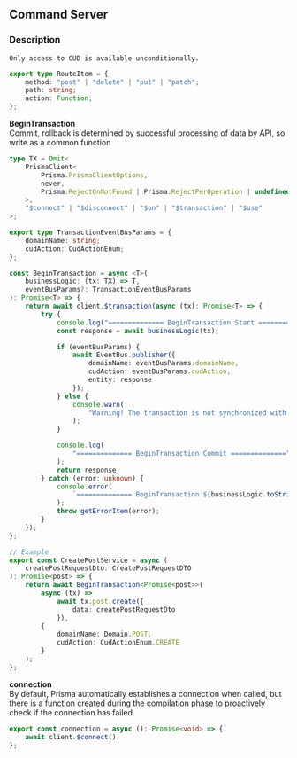 ## Command Server

### Description

`Only access to CUD is available unconditionally.`

```typescript
export type RouteItem = {
    method: "post" | "delete" | "put" | "patch";
    path: string;
    action: Function;
};
```

**BeginTransaction**\
Commit, rollback is determined by successful processing of data by API, so write as a common function

```typescript
type TX = Omit<
    PrismaClient<
        Prisma.PrismaClientOptions,
        never,
        Prisma.RejectOnNotFound | Prisma.RejectPerOperation | undefined
    >,
    "$connect" | "$disconnect" | "$on" | "$transaction" | "$use"
>;

export type TransactionEventBusParams = {
    domainName: string;
    cudAction: CudActionEnum;
};

const BeginTransaction = async <T>(
    businessLogic: (tx: TX) => T,
    eventBusParams?: TransactionEventBusParams
): Promise<T> => {
    return await client.$transaction(async (tx): Promise<T> => {
        try {
            console.log("============== BeginTransaction Start ==============");
            const response = await businessLogic(tx);

            if (eventBusParams) {
                await EventBus.publisher({
                    domainName: eventBusParams.domainName,
                    cudAction: eventBusParams.cudAction,
                    entity: response
                });
            } else {
                console.warn(
                    "Warning! The transaction is not synchronized with the Query server."
                );
            }

            console.log(
                "============== BeginTransaction Commit =============="
            );
            return response;
        } catch (error: unknown) {
            console.error(
                `============== BeginTransaction ${businessLogic.toString()} is RollBack ==============`
            );
            throw getErrorItem(error);
        }
    });
};

// Example
export const CreatePostService = async (
    createPostRequestDto: CreatePostRequestDTO
): Promise<post> => {
    return await BeginTransaction<Promise<post>>(
        async (tx) =>
            await tx.post.create({
                data: createPostRequestDto
            }),
        {
            domainName: Domain.POST,
            cudAction: CudActionEnum.CREATE
        }
    );
};
```

**connection**\
By default, Prisma automatically establishes a connection when called, but there is a function created during the compilation phase to proactively check if the connection has failed.

```typescript
export const connection = async (): Promise<void> => {
    await client.$connect();
};
```
